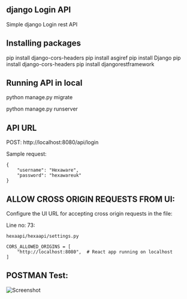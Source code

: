 django Login API
----------------------------
Simple django Login rest API


Installing packages
----------------------------

pip install django-cors-headers
pip install asgiref
pip install Django
pip install django-cors-headers
pip install djangorestframework


Running API in local
----------------------------

python manage.py migrate

python manage.py runserver 


API URL
----------------------------
POST: http://localhost:8080/api/login

Sample request:

```
{
    "username": "Hexaware",
    "password": "hexawareuk"
}
```

ALLOW CROSS ORIGIN REQUESTS FROM UI:
------------------------------------

Configure the UI URL for accepting cross origin requests in the file:

Line no: 73:

```hexaapi/hexaapi/settings.py```


```
CORS_ALLOWED_ORIGINS = [
    "http://localhost:8080",  # React app running on localhost
]
```

POSTMAN Test:
------------

![Screenshot](/postman-test.png)


